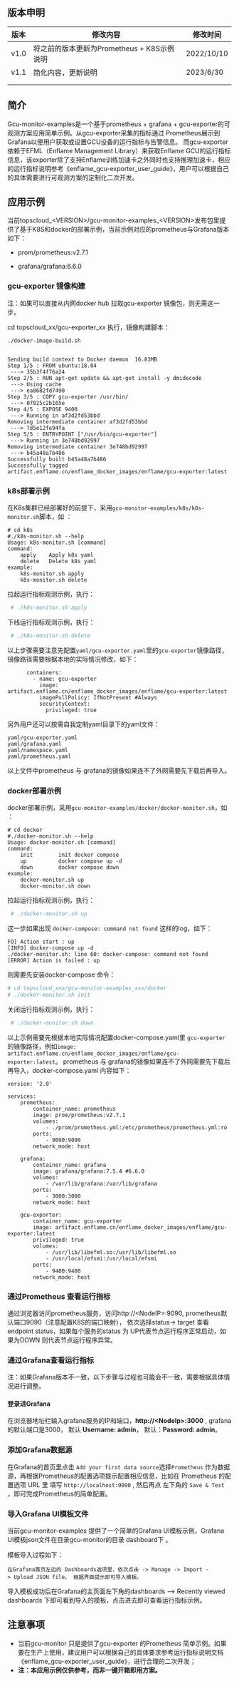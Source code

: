 
## 版本申明

| 版本 | 修改内容                                   | 修改时间   |
| ---- | ------------------------------------------ | ---------- |
| v1.0 | 将之前的版本更新为Prometheus + K8S示例说明 | 2022/10/10 |
| v1.1 | 简化内容，更新说明 | 2023/6/30 |
|      |                                            |            |
|      |                                            |            |



## 简介

Gcu-monitor-examples是一个基于prometheus + grafana + gcu-exporter的可观测方案应用简单示例。从gcu-exporter采集的指标通过 Prometheus展示到Grafana以便用户获取或设置GCU设备的运行指标与告警信息。 而gcu-exporter 依赖于EFML（Enflame Management Library）来获取Enflame GCU的运行指标信息，该exporter除了支持Enflame训练加速卡之外同时也支持推理加速卡，相应的运行指标说明参考《enflame_gcu-exporter_user_guide》，用户可以根据自己的具体需要进行可观测方案的定制化二次开发。



## 应用示例

当前topscloud_\<VERSION\>/gcu-monitor-examples\_\<VERSION\>发布包里提供了基于K8S和docker的部署示例，当前示例对应的prometheus与Grafana版本如下：

-   prom/prometheus:v2.7.1

-   grafana/grafana:6.6.0


### gcu-exporter 镜像构建

注：如果可以直接从内网docker hub 拉取gcu-exporter 镜像包，则无需这一步。

cd topscloud_xx/gcu-exporter_xx
执行，镜像构建脚本：

`./docker-image-build.sh`

```

Sending build context to Docker daemon  16.83MB
Step 1/5 : FROM ubuntu:18.04
 ---> 35b3f4f76a24
Step 2/5 : RUN apt-get update && apt-get install -y dmidecode
 ---> Using cache
 ---> ea0682fd7490
Step 3/5 : COPY gcu-exporter /usr/bin/
 ---> 07025c2b165e
Step 4/5 : EXPOSE 9400
 ---> Running in af3d2fd53bbd
Removing intermediate container af3d2fd53bbd
 ---> 7d5e12fe94fa
Step 5/5 : ENTRYPOINT ["/usr/bin/gcu-exporter"]
 ---> Running in 3e748bd92997
Removing intermediate container 3e748bd92997
 ---> b45a48a7b486
Successfully built b45a48a7b486
Successfully tagged artifact.enflame.cn/enflame_docker_images/enflame/gcu-exporter:latest

```


### k8s部署示例

在K8s集群已经部署好的前提下，采用`gcu-monitor-examples/k8s/k8s-monitor.sh`脚本，如 ：

```
# cd k8s
#./k8s-monitor.sh --help
Usage: k8s-monitor.sh [command]
command:
    apply    Apply k8s yaml
    delete   Delete k8s yaml
example:
    k8s-monitor.sh apply
    k8s-monitor.sh delete
```


拉起运行指标观测示例，执行：

```bash
 # ./k8s-monitor.sh apply
```
下线运行指标观测示例，执行：

```bash
 # ./k8s-monitor.sh delete
```


以上步骤需要注意先配置`yaml/gcu-exporter.yaml`里的`gcu-exporter`镜像路径，镜像路径需要根据本地的实际情况修改，如下：

```
      containers:
        - name: gcu-exporter
          image: artifact.enflame.cn/enflame_docker_images/enflame/gcu-exporter:latest
          imagePullPolicy: IfNotPresent #Always
          securityContext:
            privileged: true
```

另外用户还可以按需自我定制yaml目录下的yaml文件：

```
yaml/gcu-exporter.yaml
yaml/grafana.yaml
yaml/namespace.yaml
yaml/prometheus.yaml
```

以上文件中prometheus 与 grafana的镜像如果连不了外网需要先下载后再导入。


### docker部署示例

docker部署示例，采用`gcu-monitor-examples/docker/docker-monitor.sh`，如 ：

```
# cd docker
#./docker-monitor.sh --help
Usage: docker-monitor.sh [command]
command:
    init        init docker compose
    up          docker compose up -d
    down        docker compose down
example:
    docker-monitor.sh up
    docker-monitor.sh down
```


拉起运行指标观测示例，执行：
```bash
 # ./docker-monitor.sh up
```

这一步如果出现 `docker-compose: command not found` 这样的log，如下：

```
FO] Action start : up
[INFO] docker-compose up -d
./docker-monitor.sh: line 60: docker-compose: command not found
[ERROR] Action is failed : up

```

则需要先安装docker-compose 命令：
```bash
# cd topscloud_xxx/gcu-monitor-examples_xxx/docker
# ./docker-monitor.sh init
```


关闭运行指标观测示例，执行：

```bash
 # ./docker-monitor.sh down
```

以上示例需要先根据本地实际情况配置docker-compose.yaml里 `gcu-exporter`的镜像路径，例如`image: artifact.enflame.cn/enflame_docker_images/enflame/gcu-exporter:latest`。
prometheus 与 grafana的镜像如果连不了外网需要先下载后再导入，docker-compose.yaml 内容如下：

```
version: '2.0'

services:
    prometheus:
        container_name: prometheus
        image: prom/prometheus:v2.7.1
        volumes:
            - ./prom/prometheus.yml:/etc/prometheus/prometheus.yml:ro
        ports:
            - 9090:9090
        network_mode: host

    grafana:
        container_name: grafana
        image: grafana/grafana:7.5.4 #6.6.0
        volumes:
            - /var/lib/grafana:/var/lib/grafana
        ports:
            - 3000:3000
        network_mode: host

    gcu-exporter:
        container_name: gcu-exporter
        image: artifact.enflame.cn/enflame_docker_images/enflame/gcu-exporter:latest
        privileged: true
        volumes:
            - /usr/lib/libefml.so:/usr/lib/libefml.so
            - /usr/local/efsmi:/usr/local/efsmi
        ports:
            - 9400:9400
        network_mode: host

```




### 通过Prometheus 查看运行指标

通过浏览器访问prometheus服务，访问http://\<NodeIP\>:9090, prometheus默认端口9090（注意配置K8S的端口映射）， 依次选择status-\> target 查看endpoint status，如果每个服务的status 为 UP代表节点运行程序正常启动，如果为DOWN 则代表节点运行程序异常。



### 通过Grafana查看运行指标

注：如果Grafana版本不一致，以下步骤与过程也可能会不一致，需要根据具体情况进行调整。



#### 登录进Grafana

在浏览器地址栏输入grafana服务的IP和端口，**http://\<NodeIp\>:3000** , grafana的默认端口是3000， 默认 **Username: admin**， 默认：**Password: admin**。



### 添加Grafana数据源

在Grafana的首页里点击 `Add your first data source`选择`Prometheus` 作为数据源，再根据Prometheus的配置选项提示配置相应信息，比如在 Prometheus 的配置选项 URL 里 填写 `http://localhost:9090` , 然后再点 左下角的 `Save & Test` ，即可完成Prometheus的简单配置。



### 导入Grafana UI模板文件

当前gcu-monitor-examples 提供了一个简单的Grafana UI模板示例，Grafana UI模板json文件在目录gcu-monitor的目录 dashboard下 。

模板导入过程如下：

```
在Grafana首页左边的 Dashboards选项里，依次点击 -> Manage -> Import -> Upload JSON file， 根据界面提示即可导入模板。
```

导入模板成功后在Grafana的主页面左下角的dashboards --> Recently viewed dashboards 下即可看到导入的模板，点击进去即可查看运行指标示例。


## 注意事项

- 当前gcu-monitor 只是提供了gcu-exporter 的Prometheus 简单示例。如果要在生产上使用，建议用户可以根据自己的具体要求参考运行指标说明文档 《enflame_gcu-exporter_user_guide》，进行合理的二次开发；
- **注：本应用示例仅供参考，而非一键开箱即用方案。**



